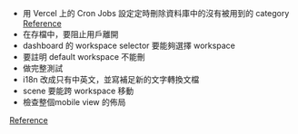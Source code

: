 
* 用 Vercel 上的 Cron Jobs 設定定時刪除資料庫中的沒有被用到的 category [Reference](https://vercel.com/docs/cron-jobs/quickstart)
* 在存檔中，要阻止用戶離開
* dashboard 的 workspace selector 要能夠選擇 workspace
* 要註明 default workspace 不能刪
* 做完整測試
* i18n 改成只有中英文，並寫補足新的文字轉換文檔
* scene 要能跨 workspace 移動
* 檢查整個mobile view 的佈局


[Reference](https://plus.excalidraw.com/blog/redesigning-editor-api)